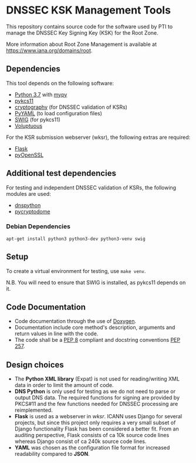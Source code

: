 # DNSSEC KSK Management Tools

This repository contains source code for the software used by PTI to manage
the DNSSEC Key Signing Key (KSK) for the Root Zone.

More information about Root Zone Management is available at
https://www.iana.org/domains/root.


## Dependencies

This tool depends on the following software:

- [Python 3.7](https://www.python.org/) with [mypy](http://mypy-lang.org/)
- [pykcs11](https://github.com/LudovicRousseau/PyKCS11)
- [cryptography](https://cryptography.io/) (for DNSSEC validation of KSRs)
- [PyYAML](https://pyyaml.org/) (to load configuration files)
- [SWIG](http://www.swig.org/) (for pykcs11)
- [Voluptuous](https://github.com/alecthomas/voluptuous)

For the KSR submission webserver (wksr), the following extras are required:

- [Flask](http://flask.pocoo.org/)
- [pyOpenSSL](https://pyopenssl.org/)

## Additional test dependencies

For testing and independent DNSSEC validation of KSRs, the following modules are used:

- [dnspython](http://www.dnspython.org/)
- [pycryptodome](https://pycryptodome.readthedocs.io/)

### Debian Dependencies

    apt-get install python3 python3-dev python3-venv swig


## Setup

To create a virtual environment for testing, use `make venv`.

N.B. You will need to ensure that SWIG is installed, as pykcs11 depends on it.


## Code Documentation

- Code documentation through the use of [Doxygen](http://www.doxygen.nl/).
- Documentation include core method's description, arguments and return values in line with the code.
- The code shall be a [PEP 8](https://www.python.org/dev/peps/pep-0008/) compliant and docstring conventions [PEP 257](https://www.python.org/dev/peps/pep-0257/).


## Design choices

- The **Python XML library** (Expat) is not used for reading/writing XML data in order to limit the amount of code.
- **DNS Python** is only used for testing as we do not need to parse or output DNS data. The required functions for signing are provided by PKCS#11 and the few functions needed for DNSSEC processing are reimplemented.
- **Flask** is used as a webserver in _wksr_. ICANN uses Django for several projects, but since this project only requires a very small subset of Django functionality Flask has been considered a better fit. From an auditing perspective, Flask consists of ca 10k source code lines whereas Django consist of ca 240k source code lines.
- **YAML** was chosen as the configuration file format for increased readability compared to **JSON**.
